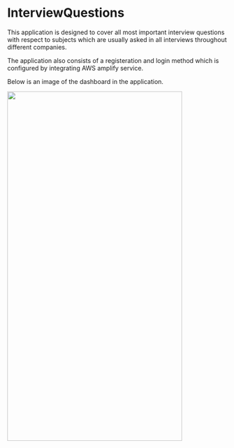 # InterviewQuestions

This application is designed to cover all most important interview questions with respect to subjects which are usually asked in all interviews throughout different companies.

The application also consists of a registeration and login method which is configured by integrating AWS amplify service.

Below is an image of the dashboard in the application.

<img src = "https://user-images.githubusercontent.com/19470528/86286384-4308b780-bbde-11ea-814e-a9c4d5ed427f.jpg"
width="400" height="800">

